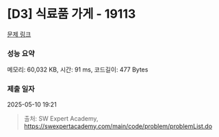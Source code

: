 # [D3] 식료품 가게 - 19113 

[문제 링크](https://swexpertacademy.com/main/code/problem/problemDetail.do?contestProbId=AYxCRFA6iiEDFASu) 

### 성능 요약

메모리: 60,032 KB, 시간: 91 ms, 코드길이: 477 Bytes

### 제출 일자

2025-05-10 19:21



> 출처: SW Expert Academy, https://swexpertacademy.com/main/code/problem/problemList.do